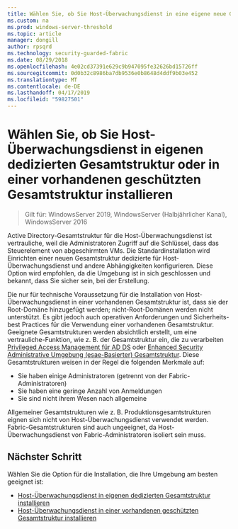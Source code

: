 ```yaml
---
title: Wählen Sie, ob Sie Host-Überwachungsdienst in eine eigene neue Gesamtstruktur oder in einer vorhandenen geschützten Gesamtstruktur installieren
ms.custom: na
ms.prod: windows-server-threshold
ms.topic: article
manager: dongill
author: rpsqrd
ms.technology: security-guarded-fabric
ms.date: 08/29/2018
ms.openlocfilehash: 4e02cd37391e629c9b947095fe32626bd15726ff
ms.sourcegitcommit: 0d0b32c8986ba7db9536e0b8648d4ddf9b03e452
ms.translationtype: MT
ms.contentlocale: de-DE
ms.lasthandoff: 04/17/2019
ms.locfileid: "59827501"
---
```

# <a name="choose-whether-to-install-hgs-in-its-own-dedicated-forest-or-in-an-existing-bastion-forest"></a>Wählen Sie, ob Sie Host-Überwachungsdienst in eigenen dedizierten Gesamtstruktur oder in einer vorhandenen geschützten Gesamtstruktur installieren

>Gilt für: WindowsServer 2019, WindowsServer (Halbjährlicher Kanal), WindowsServer 2016


Active Directory-Gesamtstruktur für die Host-Überwachungsdienst ist vertrauliche, weil die Administratoren Zugriff auf die Schlüssel, dass das Steuerelement von abgeschirmten VMs. Die Standardinstallation wird Einrichten einer neuen Gesamtstruktur dedizierte für Host-Überwachungsdienst und andere Abhängigkeiten konfigurieren. Diese Option wird empfohlen, da die Umgebung ist in sich geschlossen und bekannt, dass Sie sicher sein, bei der Erstellung. 

Die nur für technische Voraussetzung für die Installation von Host-Überwachungsdienst in einer vorhandenen Gesamtstruktur ist, dass sie der Root-Domäne hinzugefügt werden; nicht-Root-Domänen werden nicht unterstützt. Es gibt jedoch auch operativen Anforderungen und Sicherheits-best Practices für die Verwendung einer vorhandenen Gesamtstruktur. Geeignete Gesamtstrukturen werden absichtlich erstellt, um eine vertrauliche-Funktion, wie z. B. der Gesamtstruktur ein, die zu verarbeiten [Privileged Access Management für AD DS](https://docs.microsoft.com/microsoft-identity-manager/pam/privileged-identity-management-for-active-directory-domain-services) oder [Enhanced Security Administrative Umgebung (esae-Basierter) Gesamtstruktur](https://technet.microsoft.com/windows-server-docs/security/securing-privileged-access/securing-privileged-access-reference-material#ESAE_BM). Diese Gesamtstrukturen weisen in der Regel die folgenden Merkmale auf:

- Sie haben einige Administratoren (getrennt von der Fabric-Administratoren)
- Sie haben eine geringe Anzahl von Anmeldungen
- Sie sind nicht ihrem Wesen nach allgemeine 

Allgemeiner Gesamtstrukturen wie z. B. Produktionsgesamtstrukturen eignen sich nicht von Host-Überwachungsdienst verwendet werden. Fabric-Gesamtstrukturen sind auch ungeeignet, da Host-Überwachungsdienst von Fabric-Administratoren isoliert sein muss.

## <a name="next-step"></a>Nächster Schritt

Wählen Sie die Option für die Installation, die Ihre Umgebung am besten geeignet ist:

- [Host-Überwachungsdienst in eigenen dedizierten Gesamtstruktur installieren](guarded-fabric-install-hgs-default.md)
- [Host-Überwachungsdienst in einer vorhandenen geschützten Gesamtstruktur installieren](guarded-fabric-install-hgs-in-a-bastion-forest.md)



